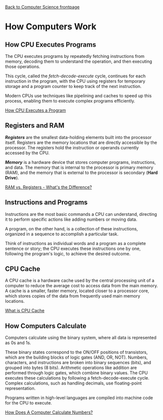 [Back to Computer Science frontpage](computer-science.md)

# How Computers Work

## How CPU Executes Programs

The CPU executes programs by repeatedly fetching instructions from memory, decoding them to understand the operation, and then executing those operations. 

This cycle, called the *fetch-decode-execute* cycle, continues for each instruction in the program, with the CPU using registers for temporary storage and a program counter to keep track of the next instruction. 

Modern CPUs use techniques like pipelining and caches to speed up this process, enabling them to execute complex programs efficiently.

[How CPU Executes a Program](https://www.youtube.com/watch?v=XM4lGflQFvA)

## Registers and RAM

**_Registers_** are the smallest data-holding elements built into the processor itself. Registers are the memory locations that are directly accessible by the processor. The registers hold the instruction or operands currently accessed by the CPU.

**_Memory_** is a hardware device that stores computer programs, instructions, and data. The memory that is internal to the processor is primary memory (RAM), and the memory that is external to the processor is secondary (**Hard Drive**).

[RAM vs. Registers - What's the Difference?](https://thisvsthat.io/ram-vs-registers)

## Instructions and Programs

Instructions are the most basic commands a CPU can understand, directing it to perform specific actions like adding numbers or moving data. 

A program, on the other hand, is a collection of these instructions, organized in a sequence to accomplish a particular task. 

Think of instructions as individual words and a program as a complete sentence or story; the CPU executes these instructions one by one, following the program's logic, to achieve the desired outcome.

## CPU Cache

A CPU cache is a hardware cache used by the central processing unit of a computer to reduce the average cost to access data from the main memory. A cache is a smaller, faster memory, located closer to a processor core, which stores copies of the data from frequently used main memory locations.

[What is CPU Cache](https://www.howtogeek.com/854138/what-is-cpu-cache/)

## How Computers Calculate

Computers calculate using the binary system, where all data is represented as 0s and 1s. 

These binary states correspond to the ON/OFF positions of transistors, which are the building blocks of logic gates (AND, OR, NOT). Numbers, characters, and instructions are broken into binary sequences (bits), and grouped into bytes (8 bits). Arithmetic operations like addition are performed through logic gates, which combine binary values. The CPU executes these calculations by following a fetch-decode-execute cycle. Complex calculations, such as handling decimals, use floating-point representation. 

Programs written in high-level languages are compiled into machine code for the CPU to execute.

[How Does A Computer Calculate Numbers?](https://www.sciencing.com/computer-calculate-numbers-4705975/)